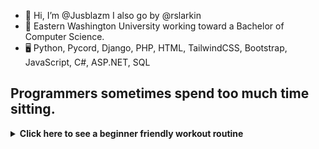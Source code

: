 - 👋 Hi, I’m @Jusblazm I also go by @rslarkin
- 🌱 Eastern Washington University working toward a Bachelor of Computer Science.
- 🖥️ Python, Pycord, Django, PHP, HTML, TailwindCSS, Bootstrap, JavaScript, C#, ASP.NET, SQL

<!---
Jusblazm/Jusblazm is a ✨ special ✨ repository because its `README.md` (this file) appears on your GitHub profile.
You can click the Preview link to take a look at your changes.
--->

## Programmers sometimes spend too much time sitting.

<details>
<summary><b>Click here to see a beginner friendly workout routine</b></summary>
<br>

# Weekly Exercise Routine

## Day 1: Cardio and Core
- **Warm-up (10-15 minutes):** Brisk walking or light jogging.
- **Cardio (30-45 minutes):** Choose one or a combination of activities like brisk walking, cycling, swimming, or using a cardio machine (treadmill, elliptical).
- **Core Exercises (15-20 minutes):** Planks, crunches, leg raises, and bicycle crunches. Perform each exercise for 2-3 sets of 12-15 repetitions.
- **Cool Down (5-10 minutes):** Stretching exercises focusing on the core muscles.

<details>
<summary><b>Click here to see some cooldown exercises</b></summary>

> ### Standing Forward Fold:
>> Stand with feet hip-width apart.<br>
>> Slowly bend forward at the hips, letting your upper body hang loosely.<br>
>> Hold onto elbows or reach for your toes if comfortable.<br>
>> Hold for 20-30 seconds, focusing on breathing deeply.

> ### Child's Pose:
>> Kneel on the floor with toes together and knees apart.<br>
>> Lower your hips towards your heels and extend your arms forward, resting your forehead on the floor or a yoga block.<br>
>> Hold for 20-30 seconds, breathing deeply into your lower back and hips.

> ### Seated Spinal Twist:
>> Sit on the floor with legs extended in front of you.<br>
>> Bend your right knee and cross it over your left leg, placing your foot flat on the floor.<br>
>> Twist your torso to the right, placing your left elbow on the outside of your right knee.<br>
>> Hold for 20-30 seconds, then switch sides.

> ### Cat-Cow Stretch:
>> Start on your hands and knees in a tabletop position.<br>
>> Inhale as you arch your back, dropping your belly towards the floor and lifting your head and tailbone (Cow Pose).<br>
>> Exhale as you round your spine, tucking your chin towards your chest and pressing into the floor with your hands (Cat Pose).<br>
>> Repeat this flowing movement for 30-60 seconds, coordinating with your breath.

</details>

## Day 2: Strength Training

- **Warm-up (10-15 minutes):** Jumping jacks, high knees, or a brisk walk.
- **Full Body Strength Training (30-45 minutes):** Use bodyweight exercises such as squats, lunges, push-ups, and rows. Aim for 2-3 sets of 12-15 repetitions for each exercise.
- **Core Exercises (10-15 minutes):** Repeat core exercises from Day 1 or include additional exercises like side planks and stability ball exercises.
- **Cool Down (5-10 minutes):** Gentle stretching focusing on all major muscle groups.

<details>
<summary><b>Click here to see some cooldown exercises</b></summary>

> ### Hip Flexor Stretch:
>> Kneel on your right knee, with your left foot in front and knee bent at 90 degrees.<br>
>> Shift your weight forward slightly, feeling a stretch in the front of your right hip.<br>
>> Hold for 20-30 seconds, then switch sides.

> ### Chest Opener Stretch:
>> Stand tall with feet hip-width apart.<br>
>> Clasp your hands behind your back and gently straighten your arms, lifting your chest and squeezing your shoulder blades together.<br>
>> Hold for 20-30 seconds, breathing deeply.

> ### Figure 4 Stretch:
>> Lie on your back with knees bent and feet flat on the floor.<br>
>> Cross your right ankle over your left knee, forming a figure 4 shape with your legs.<br>
>> Reach your hands around your left thigh and gently pull towards your chest.<br>
>> Hold for 20-30 seconds, then switch sides.

> ### Hamstring Stretch:
>> Sit on the floor with your right leg extended and left leg bent, sole of the left foot against your inner right thigh.<br>
>> Lean forward from your hips, reaching towards your right foot.<br>
>> Hold for 20-30 seconds, then switch legs.

</details>

## Day 3: Active Recovery

- **Low-intensity Activity (30-60 minutes):** Gentle walking, yoga, or stretching exercises to promote recovery and flexibility. This can also include activities like swimming or light cycling.
- **Foam Rolling (10-15 minutes):** Use a foam roller to massage and release tension in muscles.

## Day 4: Cardio and Core

- Follow the same structure as Day 1.

## Day 5: Strength Training

- Follow the same structure as Day 2.

## Day 6: Flexibility and Mobility

- **Dynamic Stretching (10-15 minutes):** Perform dynamic stretches to improve flexibility and mobility.

<details>
<summary><b>Click here to see some dynamic stretches</b></summary>

> ### Leg Swings:
>> Stand tall with feet hip-width apart and hold onto a stable surface for balance (like a wall or chair).<br>
>> Swing one leg forward and backward in a controlled manner, gradually increasing the range of motion.<br>
>> Perform 10-15 swings on each leg.

> ### Arm Circles:
>> Stand with feet shoulder-width apart and extend your arms out to the sides at shoulder height.<br>
>> Make small circles with your arms, gradually increasing the size of the circles.<br>
>> Perform 10-15 circles forward and then 10-15 circles backward.

> ### High Knees:
>> Stand tall with feet hip-width apart.<br>
>> Lift one knee towards your chest, then quickly switch to lift the other knee.<br>
>> Continue alternating knees, aiming to bring them as high as comfortable.<br>
>> Perform 20-30 repetitions (10-15 on each side).

> ### Walking Lunges:
>> Take a step forward with your right leg and lower your body until both knees are bent at a 90-degree angle (or as far as comfortable).<br>
>> Push off your right foot to bring your left leg forward into the next lunge.<br>
>> Continue walking forward with alternating lunges for about 10-15 lunges on each leg.

> ### Hip Circles:
>> Stand with feet hip-width apart and place your hands on your hips.<br>
>> Make slow circles with your hips, focusing on a full range of motion.<br>
>> Perform 10-15 circles in one direction, then switch to the other direction.

> ### Torso Twists:
>> Stand with feet hip-width apart and arms extended out to the sides.<br>
>> Twist your torso to the right, bringing your left hand across your body to touch your right hand.<br>
>> Return to center and then twist to the left, bringing your right hand across your body to touch your left hand.<br>
>> Continue alternating twists for 10-15 repetitions on each side.

</details>

- **Yoga or Pilates (30-45 minutes):** Focus on poses or exercises that engage core muscles and improve flexibility.

<details>
<summary><b>Click here to see some yoga poses</b></summary>

> ### Mountain Pose (Tadasana):
>> Stand tall with feet hip-width apart, arms at your sides.<br>
>> Engage your thighs, lift your chest, and relax your shoulders.<br>
>> Hold for 30 seconds to 1 minute, focusing on steady breathing.

> ### Downward Facing Dog (Adho Mukha Svanasana):
>> Start on your hands and knees (Tabletop position).<br>
>> Lift your hips up and back, straightening your legs to form an inverted V shape.<br>
>> Press your palms into the mat and let your head hang freely between your arms.<br>
>> Hold for 30 seconds to 1 minute, breathing deeply.

> ### Warrior I (Virabhadrasana I):
>> From Downward Facing Dog, step your right foot forward between your hands.<br>
>> Rotate your left heel down and angle it slightly outward.<br>
>> Inhale and lift your torso, raising your arms overhead with palms facing each other.<br>
>> Bend your right knee to a 90-degree angle (or as comfortable), keeping your left leg straight and strong.<br>
>> Hold for 30 seconds to 1 minute, then switch sides.

> ### Tree Pose (Vrksasana):
>> Stand with feet hip-width apart.<br>
>> Shift your weight onto your left foot, bend your right knee, and place the sole of your right foot on the inner left thigh (or calf, avoiding the knee).<br>
>> Bring your hands to prayer position at your chest or extend them overhead.<br>
>> Find a focal point to help with balance and hold for 30 seconds to 1 minute, then switch sides.

> ### Child's Pose (Balasana):
>> Kneel on the floor, touching your big toes together and sit on your heels.<br>
>> Slowly lower your torso forward, bringing your forehead to rest on the mat and extending your arms in front of you or alongside your body.<br>
>> Hold for 1-2 minutes, focusing on deep breathing and relaxation.

> ### Cat-Cow Stretch (Marjaryasana-Bitilasana):
>> Start on your hands and knees in a tabletop position.<br>
>> Inhale as you arch your back, dropping your belly towards the floor and lifting your head and tailbone (Cow Pose).<br>
>> Exhale as you round your spine, tucking your chin towards your chest and pressing into the floor with your hands (Cat Pose).<br>
>> Flow between these two poses for 1-2 minutes, coordinating with your breath.

</details>

## Day 7: Rest

 - **Rest and Recovery:** Allow your body to recover fully from the week's activities.
</details>
